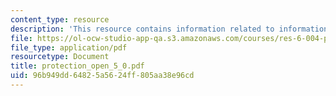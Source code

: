 ```yaml
---
content_type: resource
description: 'This resource contains information related to information security. '
file: https://ol-ocw-studio-app-qa.s3.amazonaws.com/courses/res-6-004-principles-of-computer-system-design-an-introduction-spring-2009/96b949dd64825a5624ff805aa38e96cd_protection_open_5_0.pdf
file_type: application/pdf
resourcetype: Document
title: protection_open_5_0.pdf
uid: 96b949dd-6482-5a56-24ff-805aa38e96cd
---
```

